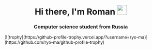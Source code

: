 <h1 align="center">Hi there, I'm <a>Roman</a> 
<img src="https://github.com/blackcater/blackcater/raw/main/images/Hi.gif" height="32"/></h1>
<h3 align="center">Computer science student from Russia</h3>
[![trophy](https://github-profile-trophy.vercel.app/?username=ryo-ma)](https://github.com/ryo-ma/github-profile-trophy)
